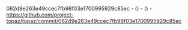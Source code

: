 062d9e263e49ccec7fb98f03e1700995929c85ec -  () -  () - https://github.com/project-topaz/topaz/commit/062d9e263e49ccec7fb98f03e1700995929c85ec

